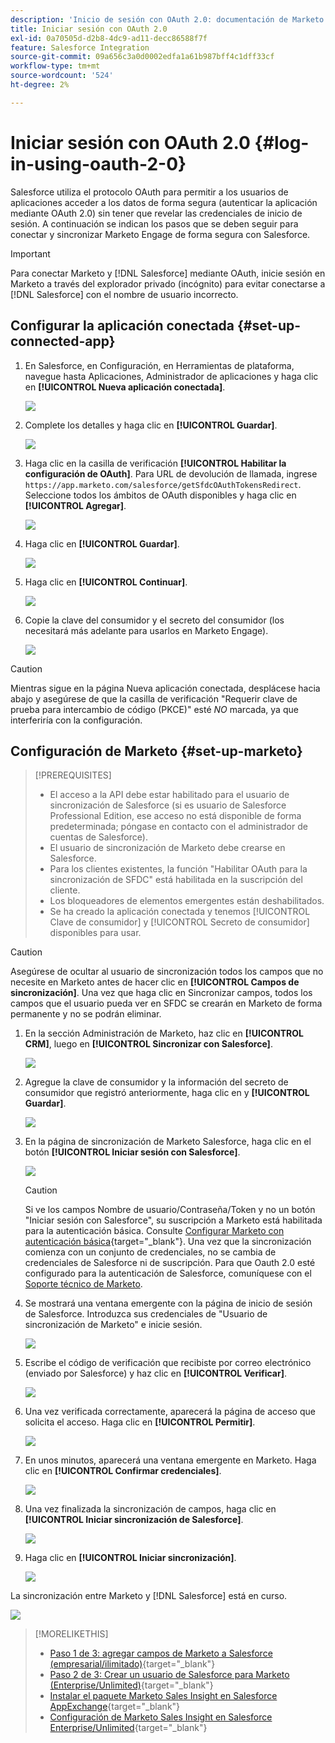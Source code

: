 ```yaml
---
description: 'Inicio de sesión con OAuth 2.0: documentación de Marketo: documentación del producto'
title: Iniciar sesión con OAuth 2.0
exl-id: 0a70505d-d2b8-4dc9-ad11-decc86588f7f
feature: Salesforce Integration
source-git-commit: 09a656c3a0d0002edfa1a61b987bff4c1dff33cf
workflow-type: tm+mt
source-wordcount: '524'
ht-degree: 2%

---
```


# Iniciar sesión con OAuth 2.0 {#log-in-using-oauth-2-0}

Salesforce utiliza el protocolo OAuth para permitir a los usuarios de aplicaciones acceder a los datos de forma segura (autenticar la aplicación mediante OAuth 2.0) sin tener que revelar las credenciales de inicio de sesión. A continuación se indican los pasos que se deben seguir para conectar y sincronizar Marketo Engage de forma segura con Salesforce.

>[!IMPORTANT]
>
>Para conectar Marketo y [!DNL Salesforce] mediante OAuth, inicie sesión en Marketo a través del explorador privado (incógnito) para evitar conectarse a [!DNL Salesforce] con el nombre de usuario incorrecto.

## Configurar la aplicación conectada {#set-up-connected-app}

1. En Salesforce, en Configuración, en Herramientas de plataforma, navegue hasta Aplicaciones, Administrador de aplicaciones y haga clic en **[!UICONTROL Nueva aplicación conectada]**.

   ![](assets/setting-up-oauth-2-1.png)

1. Complete los detalles y haga clic en **[!UICONTROL Guardar]**.

   ![](assets/setting-up-oauth-2-2.png)

1. Haga clic en la casilla de verificación **[!UICONTROL Habilitar la configuración de OAuth]**. Para URL de devolución de llamada, ingrese `https://app.marketo.com/salesforce/getSfdcOAuthTokensRedirect`. Seleccione todos los ámbitos de OAuth disponibles y haga clic en **[!UICONTROL Agregar]**.

   ![](assets/setting-up-oauth-2-3.png)

1. Haga clic en **[!UICONTROL Guardar]**.

   ![](assets/setting-up-oauth-2-4.png)

1. Haga clic en **[!UICONTROL Continuar]**.

   ![](assets/setting-up-oauth-2-5.png)

1. Copie la clave del consumidor y el secreto del consumidor (los necesitará más adelante para usarlos en Marketo Engage).

   ![](assets/setting-up-oauth-2-6.png)

>[!CAUTION]
>
>Mientras sigue en la página Nueva aplicación conectada, desplácese hacia abajo y asegúrese de que la casilla de verificación &quot;Requerir clave de prueba para intercambio de código (PKCE)&quot; esté _NO_ marcada, ya que interferiría con la configuración.

## Configuración de Marketo {#set-up-marketo}

>[!PREREQUISITES]
>
>* El acceso a la API debe estar habilitado para el usuario de sincronización de Salesforce (si es usuario de Salesforce Professional Edition, ese acceso no está disponible de forma predeterminada; póngase en contacto con el administrador de cuentas de Salesforce).
>* El usuario de sincronización de Marketo debe crearse en Salesforce.
>* Para los clientes existentes, la función &quot;Habilitar OAuth para la sincronización de SFDC&quot; está habilitada en la suscripción del cliente.
>* Los bloqueadores de elementos emergentes están deshabilitados.
>* Se ha creado la aplicación conectada y tenemos [!UICONTROL Clave de consumidor] y [!UICONTROL Secreto de consumidor] disponibles para usar.

>[!CAUTION]
>
>Asegúrese de ocultar al usuario de sincronización todos los campos que no necesite en Marketo antes de hacer clic en **[!UICONTROL Campos de sincronización]**. Una vez que haga clic en Sincronizar campos, todos los campos que el usuario pueda ver en SFDC se crearán en Marketo de forma permanente y no se podrán eliminar.

1. En la sección Administración de Marketo, haz clic en **[!UICONTROL CRM]**, luego en **[!UICONTROL Sincronizar con Salesforce]**.

   ![](assets/setting-up-oauth-2-7.png)

1. Agregue la clave de consumidor y la información del secreto de consumidor que registró anteriormente, haga clic en y **[!UICONTROL Guardar]**.

   ![](assets/setting-up-oauth-2-8.png)

1. En la página de sincronización de Marketo Salesforce, haga clic en el botón **[!UICONTROL Iniciar sesión con Salesforce]**.

   ![](assets/setting-up-oauth-2-9.png)

   >[!CAUTION]
   >
   >Si ve los campos Nombre de usuario/Contraseña/Token y no un botón &quot;Iniciar sesión con Salesforce&quot;, su suscripción a Marketo está habilitada para la autenticación básica. Consulte [Configurar Marketo con autenticación básica](/help/marketo/product-docs/crm-sync/salesforce-sync/setup/enterprise-unlimited-edition/step-3-of-3-connect-marketo-and-salesforce-enterprise-unlimited.md){target="_blank"}. Una vez que la sincronización comienza con un conjunto de credenciales, no se cambia de credenciales de Salesforce ni de suscripción. Para que Oauth 2.0 esté configurado para la autenticación de Salesforce, comuníquese con el [Soporte técnico de Marketo](https://nation.marketo.com/t5/support/ct-p/Support).

1. Se mostrará una ventana emergente con la página de inicio de sesión de Salesforce. Introduzca sus credenciales de &quot;Usuario de sincronización de Marketo&quot; e inicie sesión.

   ![](assets/setting-up-oauth-2-10.png)

1. Escribe el código de verificación que recibiste por correo electrónico (enviado por Salesforce) y haz clic en **[!UICONTROL Verificar]**.

   ![](assets/setting-up-oauth-2-11.png)

1. Una vez verificada correctamente, aparecerá la página de acceso que solicita el acceso. Haga clic en **[!UICONTROL Permitir]**.

   ![](assets/setting-up-oauth-2-12.png)

1. En unos minutos, aparecerá una ventana emergente en Marketo. Haga clic en **[!UICONTROL Confirmar credenciales]**.

   ![](assets/setting-up-oauth-2-13.png)

1. Una vez finalizada la sincronización de campos, haga clic en **[!UICONTROL Iniciar sincronización de Salesforce]**.

   ![](assets/setting-up-oauth-2-14.png)

1. Haga clic en **[!UICONTROL Iniciar sincronización]**.

   ![](assets/setting-up-oauth-2-15.png)

La sincronización entre Marketo y [!DNL Salesforce] está en curso.

![](assets/setting-up-oauth-2-16.png)

>[!MORELIKETHIS]
>
>* [Paso 1 de 3: agregar campos de Marketo a Salesforce (empresarial/ilimitado)](/help/marketo/product-docs/crm-sync/salesforce-sync/setup/enterprise-unlimited-edition/step-1-of-3-add-marketo-fields-to-salesforce-enterprise-unlimited.md){target="_blank"}
>* [Paso 2 de 3: Crear un usuario de Salesforce para Marketo (Enterprise/Unlimited)](/help/marketo/product-docs/crm-sync/salesforce-sync/setup/enterprise-unlimited-edition/step-2-of-3-create-a-salesforce-user-for-marketo-enterprise-unlimited.md){target="_blank"}
>* [Instalar el paquete Marketo Sales Insight en Salesforce AppExchange](/help/marketo/product-docs/marketo-sales-insight/msi-for-salesforce/installation/install-marketo-sales-insight-package-in-salesforce-appexchange.md){target="_blank"}
>* [Configuración de Marketo Sales Insight en Salesforce Enterprise/Unlimited](/help/marketo/product-docs/marketo-sales-insight/msi-for-salesforce/configuration/configure-marketo-sales-insight-in-salesforce-enterprise-unlimited.md){target="_blank"}
